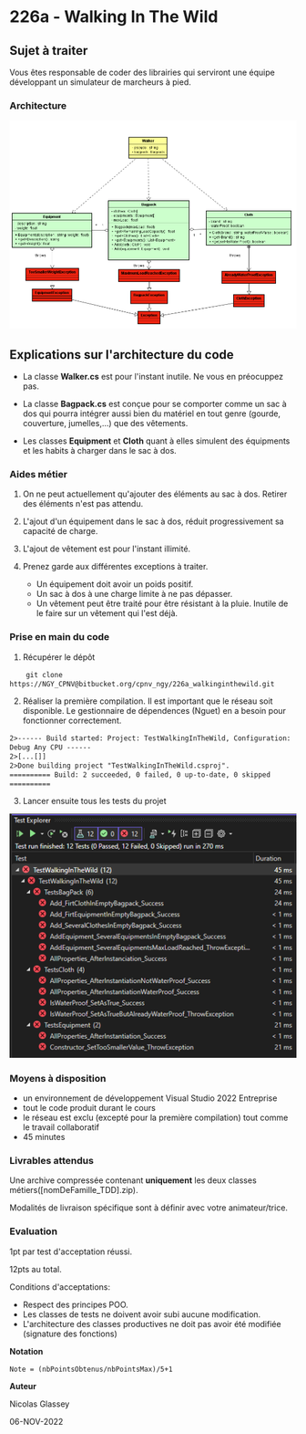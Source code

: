 # 226a - Walking In The Wild

## Sujet à traiter
Vous êtes responsable de coder des librairies qui serviront une équipe développant un simulateur de marcheurs à pied.

### Architecture

![ClassDiagram](./Docs/UML.PNG)

## Explications sur l'architecture du code

* La classe **Walker.cs** est pour l'instant inutile. Ne vous en préocuppez pas.

* La classe **Bagpack.cs** est conçue pour se comporter comme un sac à dos qui pourra intégrer aussi bien du matériel en tout genre (gourde, couverture, jumelles,...) que des vêtements.

* Les classes **Equipment** et **Cloth** quant à elles simulent des équipments et les habits à charger dans le sac à dos.

### Aides métier
1) On ne peut actuellement qu'ajouter des éléments au sac à dos. Retirer des éléments n'est pas attendu.

2) L'ajout d'un équipement dans le sac à dos, réduit progressivement sa capacité de charge.

3) L'ajout de vêtement est pour l'instant illimité.

4) Prenez garde aux différentes exceptions à traiter.
   * Un équipement doit avoir un poids positif.
   * Un sac à dos à une charge limite à ne pas dépasser.
   * Un vêtement peut être traité pour être résistant à la pluie. Inutile de le faire sur un vêtement qui l'est déjà.

### Prise en main du code

1)  Récupérer le dépôt
   
```
    git clone https://NGY_CPNV@bitbucket.org/cpnv_ngy/226a_walkinginthewild.git
```

2) Réaliser la première compilation. Il est important que le réseau soit disponible. Le gestionnaire de dépendences (Nguet) en a besoin pour fonctionner correctement.

```
2>------ Build started: Project: TestWalkingInTheWild, Configuration: Debug Any CPU ------
2>[...[]]
2>Done building project "TestWalkingInTheWild.csproj".
========== Build: 2 succeeded, 0 failed, 0 up-to-date, 0 skipped ==========
```

3) Lancer ensuite tous les tests du projet

![StartSituation](./Docs/StartSituation.PNG)

### Moyens à disposition

* un environnement de développement Visual Studio 2022 Entreprise
* tout le code produit durant le cours
* le réseau est exclu (excepté pour la première compilation) tout comme le travail collaboratif
* 45 minutes

### Livrables attendus
Une archive compressée contenant **uniquement** les deux classes métiers([nomDeFamille_TDD].zip).

Modalités de livraison spécifique sont à définir avec votre animateur/trice.

### Evaluation

1pt par test d'acceptation réussi.

12pts au total.

Conditions d'acceptations:

* Respect des principes POO.
* Les classes de tests ne doivent avoir subi aucune modification.
* L'architecture des classes productives ne doit pas avoir été modifiée (signature des fonctions)

**Notation**

    Note = (nbPointsObtenus/nbPointsMax)/5+1

**Auteur**

Nicolas Glassey

06-NOV-2022